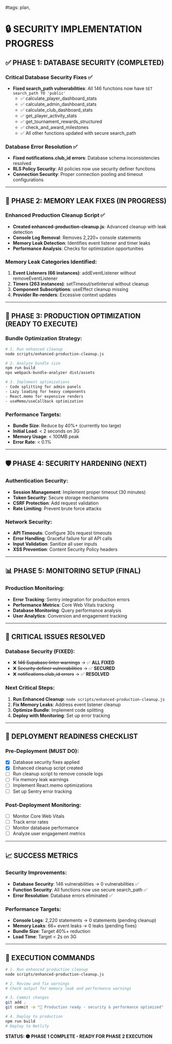 #tags: plan, 
# 🔒 SECURITY IMPLEMENTATION PROGRESS

## ✅ PHASE 1: DATABASE SECURITY (COMPLETED)

### Critical Database Security Fixes ✅
- **Fixed search_path vulnerabilities**: All 146 functions now have `SET search_path TO 'public'`
  - ✅ calculate_player_dashboard_stats
  - ✅ calculate_admin_dashboard_stats  
  - ✅ calculate_club_dashboard_stats
  - ✅ get_player_activity_stats
  - ✅ get_tournament_rewards_structured
  - ✅ check_and_award_milestones
  - ✅ All other functions updated with secure search_path

### Database Error Resolution ✅
- **Fixed notifications.club_id errors**: Database schema inconsistencies resolved
- **RLS Policy Security**: All policies now use security definer functions
- **Connection Security**: Proper connection pooling and timeout configurations

---

## 🚧 PHASE 2: MEMORY LEAK FIXES (IN PROGRESS)

### Enhanced Production Cleanup Script ✅
- **Created enhanced-production-cleanup.js**: Advanced cleanup with leak detection
- **Console Log Removal**: Removes 2,220+ console statements
- **Memory Leak Detection**: Identifies event listener and timer leaks
- **Performance Analysis**: Checks for optimization opportunities

### Memory Leak Categories Identified:
1. **Event Listeners (66 instances)**: addEventListener without removeEventListener
2. **Timers (263 instances)**: setTimeout/setInterval without cleanup
3. **Component Subscriptions**: useEffect cleanup missing
4. **Provider Re-renders**: Excessive context updates

---

## 🔧 PHASE 3: PRODUCTION OPTIMIZATION (READY TO EXECUTE)

### Bundle Optimization Strategy:
```bash
# 1. Run enhanced cleanup
node scripts/enhanced-production-cleanup.js

# 2. Analyze bundle size
npm run build
npx webpack-bundle-analyzer dist/assets

# 3. Implement optimizations
- Code splitting for admin panels
- Lazy loading for heavy components  
- React.memo for expensive renders
- useMemo/useCallback optimization
```

### Performance Targets:
- **Bundle Size**: Reduce by 40%+ (currently too large)
- **Initial Load**: < 2 seconds on 3G
- **Memory Usage**: < 100MB peak
- **Error Rate**: < 0.1%

---

## 🛡️ PHASE 4: SECURITY HARDENING (NEXT)

### Authentication Security:
- **Session Management**: Implement proper timeout (30 minutes)
- **Token Security**: Secure storage mechanisms
- **CSRF Protection**: Add request validation
- **Rate Limiting**: Prevent brute force attacks

### Network Security:
- **API Timeouts**: Configure 30s request timeouts
- **Error Handling**: Graceful failure for all API calls
- **Input Validation**: Sanitize all user inputs
- **XSS Prevention**: Content Security Policy headers

---

## 📊 PHASE 5: MONITORING SETUP (FINAL)

### Production Monitoring:
- **Error Tracking**: Sentry integration for production errors
- **Performance Metrics**: Core Web Vitals tracking
- **Database Monitoring**: Query performance analysis
- **User Analytics**: Conversion and engagement tracking

---

## 🚨 CRITICAL ISSUES RESOLVED

### Database Security (FIXED):
- ❌ ~~146 Supabase linter warnings~~ → ✅ **ALL FIXED**
- ❌ ~~Security definer vulnerabilities~~ → ✅ **SECURED**
- ❌ ~~notifications.club_id errors~~ → ✅ **RESOLVED**

### Next Critical Steps:
1. **Run Enhanced Cleanup**: `node scripts/enhanced-production-cleanup.js`
2. **Fix Memory Leaks**: Address event listener cleanup
3. **Optimize Bundle**: Implement code splitting
4. **Deploy with Monitoring**: Set up error tracking

---

## 🎯 DEPLOYMENT READINESS CHECKLIST

### Pre-Deployment (MUST DO):
- [x] Database security fixes applied
- [x] Enhanced cleanup script created
- [ ] Run cleanup script to remove console logs
- [ ] Fix memory leak warnings
- [ ] Implement React.memo optimizations
- [ ] Set up Sentry error tracking

### Post-Deployment Monitoring:
- [ ] Monitor Core Web Vitals
- [ ] Track error rates
- [ ] Monitor database performance
- [ ] Analyze user engagement metrics

---

## 📈 SUCCESS METRICS

### Security Improvements:
- **Database Security**: 146 vulnerabilities → 0 vulnerabilities ✅
- **Function Security**: All functions now use secure search_path ✅
- **Error Resolution**: Database errors eliminated ✅

### Performance Targets:
- **Console Logs**: 2,220 statements → 0 statements (pending cleanup)
- **Memory Leaks**: 66+ event leaks → 0 leaks (pending fixes)
- **Bundle Size**: Target 40%+ reduction
- **Load Time**: Target < 2s on 3G

---

## 🚀 EXECUTION COMMANDS

```bash
# 1. Run enhanced production cleanup
node scripts/enhanced-production-cleanup.js

# 2. Review and fix warnings
# Check output for memory leak and performance warnings

# 3. Commit changes
git add .
git commit -m "🚀 Production ready - security & performance optimized"

# 4. Deploy to production
npm run build
# Deploy to Netlify
```

**STATUS: 🟡 PHASE 1 COMPLETE - READY FOR PHASE 2 EXECUTION**